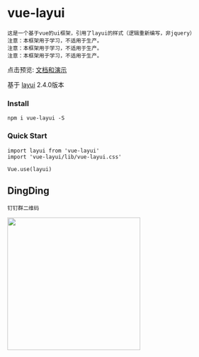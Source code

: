 # vue-layui
    这是一个基于vue的ui框架，引用了layui的样式（逻辑重新编写，非jquery）
    注意：本框架用于学习，不适用于生产。
    注意：本框架用于学习，不适用于生产。
    注意：本框架用于学习，不适用于生产。

点击预览: [文档和演示](http://vue-layui.jskou.com)

基于 [layui](https://github.com/sentsin/layui/) 2.4.0版本

### Install
    npm i vue-layui -S

### Quick Start
    import layui from 'vue-layui'
    import 'vue-layui/lib/vue-layui.css'

    Vue.use(layui)

## DingDing

    钉钉群二维码
<img src="https://cos.jskou.com/dingding.jpg" width="300">